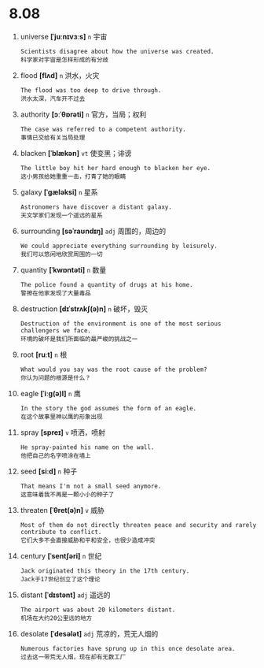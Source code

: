 # 8.08

1. universe **[ˈjuːnɪvɜːs]** `n` 宇宙

   ```
   Scientists disagree about how the universe was created.
   科学家对宇宙是怎样形成的有分歧
   ```

2. flood **[flʌd]** `n` 洪水，火灾

   ```
   The flood was too deep to drive through.
   洪水太深，汽车开不过去
   ```

3. authority **[ɔːˈθɒrəti]** `n` 官方，当局；权利

   ```
   The case was referred to a competent authority.
   事情已交给有关当局处理
   ```

4. blacken **[ˈblækən]** `vt` 使变黑；诽谤

   ```
   The little boy hit her hard enough to blacken her eye.
   这小男孩给她重重一击，打青了她的眼睛
   ```

5. galaxy **[ˈɡæləksi]** `n` 星系

   ```
   Astronomers have discover a distant galaxy.
   天文学家们发现一个遥远的星系
   ```

6. surrounding **[səˈraʊndɪŋ]** `adj` 周围的，周边的

   ```
   We could appreciate everything surrounding by leisurely.
   我们可以悠闲地欣赏周围的一切
   ```

7. quantity **[ˈkwɒntəti]** `n` 数量

   ```
   The police found a quantity of drugs at his home.
   警擦在他家发现了大量毒品
   ```

8. destruction **[dɪˈstrʌkʃ(ə)n]** `n` 破坏，毁灭

   ```
   Destruction of the environment is one of the most serious challengers we face.
   环境的破坏是我们所面临的最严峻的挑战之一
   ```

9. root **[ruːt]** `n` 根

   ```
   What would you say was the root cause of the problem?
   你认为问题的根源是什么？
   ```

10. eagle **[ˈiːɡ(ə)l]** `n` 鹰

    ```
    In the story the god assumes the form of an eagle.
    在这个故事里神以鹰的形象出现
    ```

11. spray **[spreɪ]** `v` 喷洒，喷射

    ```
    He spray-painted his name on the wall.
    他把自己的名字喷涂在墙上
    ```

12. seed **[siːd]** `n` 种子

    ```
    That means I'm not a small seed anymore.
    这意味着我不再是一颗小小的种子了
    ```

13. threaten **[ˈθret(ə)n]** `v` 威胁

    ```
    Most of them do not directly threaten peace and security and rarely contribute to conflict.
    它们大多不会直接威胁和平和安全，也很少造成冲突
    ```

14. century **[ˈsentʃəri]** `n` 世纪

    ```
    Jack originated this theory in the 17th century.
    Jack于17世纪创立了这个理论
    ```

15. distant **[ˈdɪstənt]** `adj` 遥远的

    ```
    The airport was about 20 kilometers distant.
    机场在大约20公里远的地方
    ```

16. desolate **[ˈdesələt]** `adj` 荒凉的，荒无人烟的
    ```
    Numerous factories have sprung up in this once desolate area.
    过去这一带荒无人烟，现在却有无数工厂
    ```
